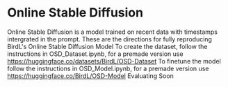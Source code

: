 # Online Stable Diffusion
Online Stable Diffusion is a model trained on recent data with timestamps intergrated in the prompt.
These are the directions for fully reproducing BirdL's Online Stable Diffusion Model
To create the dataset, follow the instructions in OSD_Dataset.ipynb, for a premade version use https://huggingface.co/datasets/BirdL/OSD-Dataset
To finetune the model follow the instructions in OSD_Model.ipynb, for a premade version use https://huggingface.co/BirdL/OSD-Model
Evaluating Soon
